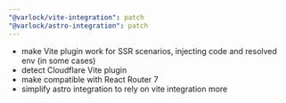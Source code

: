 ```yaml
---
"@varlock/vite-integration": patch
"@varlock/astro-integration": patch
---
```


- make Vite plugin work for SSR scenarios, injecting code and resolved env (in some cases)
- detect Cloudflare Vite plugin
- make compatible with React Router 7
- simplify astro integration to rely on vite integration more
